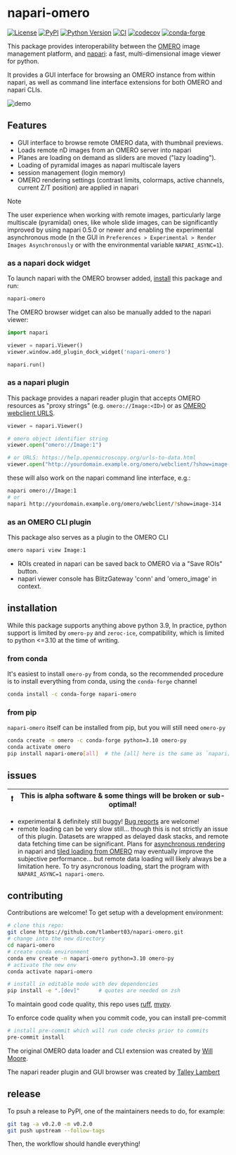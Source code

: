 # napari-omero

[![License](https://img.shields.io/pypi/l/napari-omero.svg?color=green)](https://github.com/tlambert03/napari-omero/raw/main/LICENSE)
[![PyPI](https://img.shields.io/pypi/v/napari-omero.svg?color=green)](https://pypi.org/project/napari-omero)
[![Python Version](https://img.shields.io/pypi/pyversions/napari-omero.svg?color=green)](https://python.org)
[![CI](https://github.com/tlambert03/napari-omero/actions/workflows/ci.yml/badge.svg)](https://github.com/tlambert03/napari-omero/actions/workflows/ci.yml)
[![codecov](https://codecov.io/gh/tlambert03/napari-omero/branch/main/graph/badge.svg)](https://codecov.io/gh/tlambert03/napari-omero)
[![conda-forge](https://img.shields.io/conda/vn/conda-forge/napari-omero)](https://anaconda.org/conda-forge/napari-omero)

This package provides interoperability between the
[OMERO](https://www.openmicroscopy.org/omero/) image management platform, and
[napari](https://github.com/napari/napari): a fast, multi-dimensional image
viewer for python.

It provides a GUI interface for browsing an OMERO instance from within napari,
as well as command line interface extensions for both OMERO and napari CLIs.

![demo](https://github.com/tlambert03/napari-omero/blob/master/demo.gif?raw=true)

## Features

- GUI interface to browse remote OMERO data, with thumbnail previews.
- Loads remote nD images from an OMERO server into napari
- Planes are loading on demand as sliders are moved ("lazy loading").
- Loading of pyramidal images as napari multiscale layers
- session management (login memory)
- OMERO rendering settings (contrast limits, colormaps, active channels, current
  Z/T position) are applied in napari

> [!NOTE]
> The user experience when working with remote images, particularly large multiscale (pyramidal) ones, like whole slide images, can be significantly improved by using napari 0.5.0 or newer and enabling the experimental asynchronous mode (n the GUI in `Preferences > Experimental > Render Images Asynchronously` or with the environmental variable `NAPARI_ASYNC=1`).

### as a napari dock widget

To launch napari with the OMERO browser added, [install](#installation) this
package and run:

```bash
napari-omero
```

The OMERO browser widget can also be manually added to the napari viewer:

```python
import napari

viewer = napari.Viewer()
viewer.window.add_plugin_dock_widget('napari-omero')

napari.run()
```

### as a napari plugin

This package provides a napari reader plugin that accepts OMERO resources as
"proxy strings" (e.g. `omero://Image:<ID>`) or as [OMERO webclient
URLS](https://help.openmicroscopy.org/urls-to-data.html).

```python
viewer = napari.Viewer()

# omero object identifier string
viewer.open("omero://Image:1")

# or URLS: https://help.openmicroscopy.org/urls-to-data.html
viewer.open("http://yourdomain.example.org/omero/webclient/?show=image-314")
```

these will also work on the napari command line interface, e.g.:

```bash
napari omero://Image:1
# or
napari http://yourdomain.example.org/omero/webclient/?show=image-314
```

### as an OMERO CLI plugin

This package also serves as a plugin to the OMERO CLI

```bash
omero napari view Image:1
```

- ROIs created in napari can be saved back to OMERO via a "Save ROIs" button.
- napari viewer console has BlitzGateway 'conn' and 'omero_image' in context.

## installation

While this package supports anything above python 3.9,
In practice, python support is limited by `omero-py` and `zeroc-ice`,
compatibility, which is limited to python <=3.10 at the time of writing.

### from conda

It's easiest to install `omero-py` from conda, so the recommended procedure
is to install everything from conda, using the `conda-forge` channel

```sh
conda install -c conda-forge napari-omero
```

### from pip

`napari-omero` itself can be installed from pip, but you will still need
`omero-py`

```sh
conda create -n omero -c conda-forge python=3.10 omero-py
conda activate omero
pip install napari-omero[all]  # the [all] here is the same as `napari[all]`
```

## issues

| ❗  | This is alpha software & some things will be broken or sub-optimal!  |
| --- | -------------------------------------------------------------------- |

- experimental & definitely still buggy!  [Bug
  reports](https://github.com/tlambert03/napari-omero/issues/new) are welcome!
- remote loading can be very slow still... though this is not strictly an issue
  of this plugin.  Datasets are wrapped as delayed dask stacks, and remote data
  fetching time can be significant.  Plans for [asynchronous
  rendering](https://napari.org/guides/stable/rendering.html) in
  napari and
  [tiled loading from OMERO](https://github.com/tlambert03/napari-omero/pull/1)
  may eventually improve the subjective performance... but remote data loading
  will likely always be a limitation here.
  To try asyncronous loading, start the program with `NAPARI_ASYNC=1 napari-omero`.

## contributing

Contributions are welcome!  To get setup with a development environment:

```bash
# clone this repo:
git clone https://github.com/tlambert03/napari-omero.git
# change into the new directory
cd napari-omero
# create conda environment
conda env create -n napari-omero python=3.10 omero-py
# activate the new env
conda activate napari-omero

# install in editable mode with dev dependencies
pip install -e ".[dev]"      # quotes are needed on zsh
```

To maintain good code quality, this repo uses
[ruff](https://github.com/astral-sh/ruff),
[mypy](https://github.com/python/mypy).

To enforce code quality when you commit code, you can install pre-commit

```bash
# install pre-commit which will run code checks prior to commits
pre-commit install
```

The original OMERO data loader and CLI extension was created by [Will
Moore](https://github.com/will-moore).

The napari reader plugin and GUI browser was created by [Talley
Lambert](https://github.com/tlambert03/)

## release

To psuh a release to PyPI, one of the maintainers needs to do, for example:
```sh
git tag -a v0.2.0 -m v0.2.0
git push upstream --follow-tags
```
Then, the workflow should handle everything!
